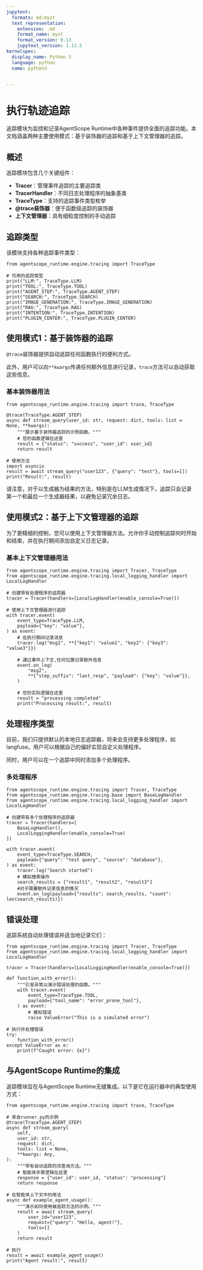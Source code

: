 ```yaml
---
jupytext:
  formats: md:myst
  text_representation:
    extension: .md
    format_name: myst
    format_version: 0.13
    jupytext_version: 1.11.5
kernelspec:
  display_name: Python 3
  language: python
  name: python3


---
```


# 执行轨迹追踪

追踪模块为监控和记录AgentScope Runtime中各种事件提供全面的追踪功能。本文档涵盖两种主要使用模式：基于装饰器的追踪和基于上下文管理器的追踪。

## 概述

追踪模块包含几个关键组件：

+ **Tracer**：管理事件追踪的主要追踪类
+ **TracerHandler**：不同日志处理程序的抽象基类
+ **TraceType**：支持的追踪事件类型枚举
+ **@trace装饰器**：便于函数级追踪的装饰器
+ **上下文管理器**：具有细粒度控制的手动追踪

## 追踪类型

该模块支持各种追踪事件类型：

```{code-cell}
from agentscope_runtime.engine.tracing import TraceType

# 可用的追踪类型
print("LLM:", TraceType.LLM)
print("TOOL:", TraceType.TOOL)
print("AGENT_STEP:", TraceType.AGENT_STEP)
print("SEARCH:", TraceType.SEARCH)
print("IMAGE_GENERATION:", TraceType.IMAGE_GENERATION)
print("RAG:", TraceType.RAG)
print("INTENTION:", TraceType.INTENTION)
print("PLUGIN_CENTER:", TraceType.PLUGIN_CENTER)
```

## 使用模式1：基于装饰器的追踪

`@trace`装饰器提供自动追踪任何函数执行的便利方式。

此外，用户可以向`**kwargs`传递任何额外信息进行记录，`trace`方法可以自动获取这些信息。

### 基本装饰器用法

```{code-cell}
from agentscope_runtime.engine.tracing import trace, TraceType

@trace(TraceType.AGENT_STEP)
async def stream_query(user_id: str, request: dict, tools: list = None, **kwargs):
    """展示基于装饰器追踪的示例函数。"""
    # 您的函数逻辑在这里
    result = {"status": "success", "user_id": user_id}
    return result

# 使用方法
import asyncio
result = await stream_query("user123", {"query": "test"}, tools=[])
print("Result:", result)
```

请注意，对于以生成器为结果的方法，特别是在LLM生成情况下，追踪只会记录第一个和最后一个生成器结果，以避免记录冗余日志。

## 使用模式2：基于上下文管理器的追踪

为了更精细的控制，您可以使用上下文管理器方法。允许你手动控制追踪何时开始和结束，并在执行期间添加自定义日志记录。

### 基本上下文管理器用法

```{code-cell}
from agentscope_runtime.engine.tracing import Tracer, TraceType
from agentscope_runtime.engine.tracing.local_logging_handler import LocalLogHandler

# 创建带有处理程序的追踪器
tracer = Tracer(handlers=[LocalLogHandler(enable_console=True)])

# 使用上下文管理器进行追踪
with tracer.event(
    event_type=TraceType.LLM,
    payload={"key": "value"},
) as event:
    # 在执行期间记录消息
    tracer.log("msg1", **{"key1": "value1", "key2": {"key3": "value3"}})

    # 通过事件上下文,任何位置记录额外信息
    event.on_log(
        "msg2",
        **{"step_suffix": "last_resp", "payload": {"key": "value"}},
    )

    # 您的实际逻辑在这里
    result = "processing completed"
    print("Processing result:", result)
```

## 处理程序类型

目前，我们只提供默认的本地日志追踪器，将来会支持更多处理程序，如langfuse。用户可以根据自己的偏好实现自定义处理程序。

同时，用户可以在一个追踪中同时添加多个处理程序。

### 多处理程序

```{code-cell}
from agentscope_runtime.engine.tracing import Tracer, TraceType
from agentscope_runtime.engine.tracing.base import BaseLogHandler
from agentscope_runtime.engine.tracing.local_logging_handler import LocalLogHandler

# 创建带有多个处理程序的追踪器
tracer = Tracer(handlers=[
    BaseLogHandler(),
    LocalLoggingHandler(enable_console=True)
])

with tracer.event(
    event_type=TraceType.SEARCH,
    payload={"query": "test query", "source": "database"},
) as event:
    tracer.log("Search started")
    # 模拟搜索操作
    search_results = ["result1", "result2", "result3"]
    #对于需要额外记录信息的情况
    event.on_log(payload={"results": search_results, "count": len(search_results)})
```

## 错误处理

追踪系统自动处理错误并适当地记录它们：

```{code-cell}
from agentscope_runtime.engine.tracing import Tracer, TraceType
from agentscope_runtime.engine.tracing.local_logging_handler import LocalLogHandler

tracer = Tracer(handlers=[LocalLoggingHandler(enable_console=True)])

def function_with_error():
    """引发异常以演示错误处理的函数。"""
    with tracer.event(
        event_type=TraceType.TOOL,
        payload={"tool_name": "error_prone_tool"},
    ) as event:
        # 模拟错误
        raise ValueError("This is a simulated error")

# 执行并处理错误
try:
    function_with_error()
except ValueError as e:
    print(f"Caught error: {e}")
```

## 与AgentScope Runtime的集成

追踪模块旨在与AgentScope Runtime无缝集成。以下是它在运行器中的典型使用方式：

```{code-cell}
from agentscope_runtime.engine.tracing import trace, TraceType

# 来自runner.py的示例
@trace(TraceType.AGENT_STEP)
async def stream_query(
    self,
    user_id: str,
    request: dict,
    tools: list = None,
    **kwargs: Any,
):
    """带有自动追踪的流查询方法。"""
    # 智能体步骤逻辑在这里
    response = {"user_id": user_id, "status": "processing"}
    return response

# 在智能体上下文中的用法
async def example_agent_usage():
    """演示如何使用被追踪方法的示例。"""
    result = await stream_query(
        user_id="user123",
        request={"query": "Hello, agent!"},
        tools=[]
    )
    return result

# 执行
result = await example_agent_usage()
print("Agent result:", result)
```
